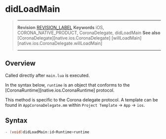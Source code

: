 # didLoadMain

> --------------------- ------------------------------------------------------------------------------------------
> __Revision__          [REVISION_LABEL](REVISION_URL)
> __Keywords__          iOS, CORONA_NATIVE_PRODUCT, CoronaDelegate, didLoadMain
> __See also__          [CoronaDelegate][native.ios.CoronaDelegate]
>						[willLoadMain][native.ios.CoronaDelegate.willLoadMain]
> --------------------- ------------------------------------------------------------------------------------------


## Overview

Called directly after `main.lua` is executed.

In the syntax below, `runtime` is an object that conforms to the [CoronaRuntime][native.ios.CoronaRuntime] protocol.

<div class="docs-tip-outer">
<div class="docs-tip-inner-left">
<div class="fa fa-cog"></div>
</div>
<div class="docs-tip-inner-right">

This method is specific to the Corona delegate protocol. A template can be found in `AppCoronaDelegate.mm` within <nobr>`Project Template` &rarr; `App` &rarr; `ios`</nobr>.

</div>
</div>


## Syntax

``````c
- (void)didLoadMain:id<Runtime>runtime
``````
